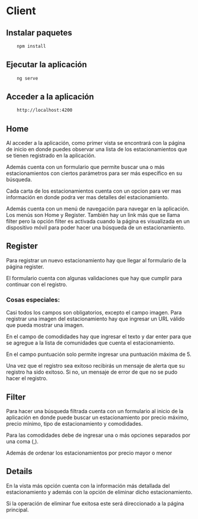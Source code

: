 # Client

## Instalar paquetes
```bash
    npm install
```
## Ejecutar la aplicación
```bash
    ng serve
```
## Acceder a la aplicación
```bash
    http://localhost:4200
```
## Home

Al acceder a la aplicación, como primer vista se encontrará con la página de inicio en donde puedes observar una lista de los estacionamientos que se tienen registrado en la aplicación.

Además cuenta con un formulario que permite buscar una o más estacionamientos con ciertos parámetros para ser más específico en su búsqueda.

Cada carta de los estacionamientos cuenta con un opcion para ver mas información en donde podra ver mas detalles del estacionamiento.  

Además cuenta con un menú de navegación para navegar en la aplicación. Los menús son Home y Register. También hay un link más que se llama filter pero la opción filter es activada cuando la página es visualizada en un dispositivo móvil para poder hacer una búsqueda de un estacionamiento.

## Register

Para registrar un nuevo estacionamiento hay que llegar al formulario de la página register. 

El formulario cuenta con algunas validaciones que hay que cumplir para continuar con el registro.

### Cosas especiales: 

Casi todos los campos son obligatorios, excepto el campo imagen. Para registrar una imagen del estacionamiento hay que ingresar un URL válido que pueda mostrar una imagen. 

En el campo de comodidades hay que ingresar el texto y dar enter para que se agregue a la lista de comunidades que cuenta el estacionamiento.  

En el campo puntuación solo permite ingresar una puntuación máxima de 5.

Una vez que el registro sea exitoso recibirás un mensaje de alerta que su registro ha sido exitoso. Si no, un mensaje de error de que no se pudo hacer el registro. 

## Filter

Para hacer una búsqueda filtrada cuenta con un formulario al inicio de la aplicación en donde puede buscar un estacionamiento por precio máximo, precio mínimo, tipo de estacionamiento y comodidades.

Para las comodidades debe de ingresar una o más opciones separados por una coma (,).

Además de ordenar los estacionamientos por precio mayor o menor 

## Details

En la vista más opción cuenta con la información más detallada del estacionamiento y además con la opción de eliminar dicho estacionamiento. 

Si la operación de eliminar fue exitosa este será direccionado a la página principal.

